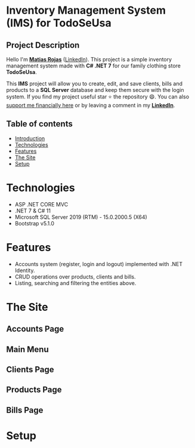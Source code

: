 # Inventory Management System (IMS) for TodoSeUsa

Project Description
-------------------
Hello I'm **[Matias Rojas](https://www.linkedin.com/in/matiasrojasmargaritini/)** ([LinkedIn](https://www.linkedin.com/in/matiasrojasmargaritini/)). This project is a simple inventory management system made with **C# .NET 7** for our family clothing store **TodoSeUsa**.

  This **IMS** project will allow you to create, edit, and save clients, bills and products to a **SQL Server** database and keep them secure with the login system. If you find my project useful star :star: the repository :smile:. You can also [support me financially here]() or by leaving a comment in my **[LinkedIn]()**. 

## Table of contents
* [Introduction](#project-description)
* [Technologies](#technologies)
* [Features](#features)
* [The Site](#the-site)
* [Setup](#setup)

# Technologies

- ASP .NET CORE MVC
- .NET 7 & C# 11
- Microsoft SQL Server 2019 (RTM) - 15.0.2000.5 (X64)
- Bootstrap v5.1.0

# Features

- Accounts system (register, login and logout) implemented with .NET Identity.
- CRUD operations over products, clients and bills.
- Listing, searching and filtering the entities above.

# The Site

## Accounts Page

## Main Menu

## Clients Page

## Products Page

## Bills Page


# Setup


